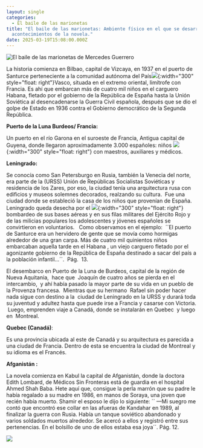 ```yaml
---
layout: single
categories:
  - El baile de las marionetas
title: "El baile de las marionetas: Ambiente físico en el que se desarrollan los
  acontecimientos de la novela."
date: 2025-03-19T15:08:00.000Z
---
```

![](/assets/img/banner.png "El  baile de las marionetas de Mercedes  Guerrero ")

La historia comienza en Bilbao, capital de  Vizcaya, en 1937 en el puerto de Santurce perteneciente a la comunidad  autónoma del País![](/assets/img/puerto.jpg){:width="300" style="float: right"}Vasco, situada en el extremo oriental, limítrofe con Francia. Es ahí que embarcan más de cuatro mil niños en el carguero Habana, fletado por el gobierno de la República de España hasta la Unión  Soviética al desencadenarse la Guerra Civil española, después que se dio el golpe de Estado en 1936 contra el Gobierno democrático de la Segunda República.

**Puerto de la Luna Burdeos/ Francia:**

Un puerto en el río Garona en el suroeste de Francia, Antigua capital de Guyena, donde llegaron aproximadamente 3.000 españoles: niños ![](/assets/img/puerta-de-luna.jpg){:width="300" style="float: right"}  con maestros, auxiliares y médicos.

**Leningrado:**

Se conocía como San Petersburgo en Rusia, también la Venecia
del norte, era parte de la (URSS) Unión de Repúblicas Socialistas
Soviéticas y residencia de los Zares, por eso, la ciudad tenía una arquitectura rusa con edificios y museos solemnes decorados, realzando su cultura.  Fue una ciudad donde se estableció la casa de
los niños que provenían de España. Leningrado queda desecha por el ![](/assets/img/leningrado.png){:width="300" style="float: right"} bombardeo de sus bases aéreas y en sus filas militares del Ejército Rojo y de las milicias populares los adolescentes y jóvenes españoles se convirtieron en voluntarios.   Como observamos en el ejemplo:  ´´El puerto de Santurce era un hervidero de gente que se movía como hormigas alrededor de una gran carpa. Más de cuatro mil quinientos niños embarcaban aquella tarde en el Habana , un viejo carguero fletado por el agonizante gobierno de la República de España destinado a sacar del país a la población infantil…´´.  Pág.  13.  

El desembarco en Puerto de la Luna de Burdeos, capital de la región de Nueva Aquitania,  hace que  Joaquín de cuatro años se pierda en el intercambio,  y ahí había pasado la mayor parte de su vida en un pueblo de la Provenza francesa.  Mientras que su hermano  Rafael sin poder hacer nada sigue con destino a la  ciudad de Leningrado en la URSS y durará toda su juventud y adultez hasta que puede irse a Francia y casarse con Victoria.  Luego, emprenden viaje a Canadá, donde se instalarán en Quebec  y luego en  Montreal.

**Quebec (Canadá)**: 


Es una provincia ubicada al este de Canadá y su arquitectura es parecida a una ciudad de Francia. Dentro de esta se encuentra la ciudad  de Montreal y su idioma es  el Francés.

**Afganistán :**  

La novela comienza en Kabul  la capital de   Afganistán,  donde  la doctora Edith Lombard, de Médicos Sin Fronteras  está  de guardia  en el  hospital   Ahmed Shah Baba.   Hete aquí  que,  consigue  la perla marrón que su padre le había regalado a su madre en 1986,   en manos de Soraya, una joven que recién había muerto. Shamir el esposo  le dijo lo siguiente:  ´´ —Mi suegro me contó que encontró ese collar en las afueras de Kandahar en 1989, al finalizar la guerra con Rusia. Había un tanque soviético abandonado y varios soldados muertos alrededor. Se acercó a ellos y registró entre sus pertenencias. En el bolsillo de uno de ellos estaba esa joya´´.  Pág.   12.

![](/assets/img/los-paises.png)
